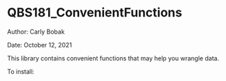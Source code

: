 # QBS181_ConvenientFunctions

Author: Carly Bobak

Date: October 12, 2021

This library contains convenient functions that may help you wrangle data. 

To install:
